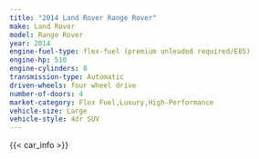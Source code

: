 ```yaml
---
title: "2014 Land Rover Range Rover"
make: Land Rover
model: Range Rover
year: 2014
engine-fuel-type: flex-fuel (premium unleaded required/E85)
engine-hp: 510
engine-cylinders: 8
transmission-type: Automatic
driven-wheels: four wheel drive
number-of-doors: 4
market-category: Flex Fuel,Luxury,High-Performance
vehicle-size: Large
vehicle-style: 4dr SUV
---
```


{{< car_info >}}
